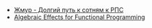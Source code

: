 - [Жмур - Долгий путь к сотням к РПС](https://youtu.be/yf25cVSFRfE)
- [Algebraic Effects for Functional Programming](https://www.microsoft.com/en-us/research/wp-content/uploads/2016/08/algeff-tr-2016-v2.pdf)
